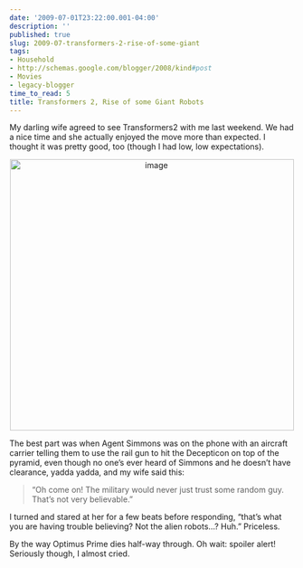 ```yaml
---
date: '2009-07-01T23:22:00.001-04:00'
description: ''
published: true
slug: 2009-07-transformers-2-rise-of-some-giant
tags:
- Household
- http://schemas.google.com/blogger/2008/kind#post
- Movies
- legacy-blogger
time_to_read: 5
title: Transformers 2, Rise of some Giant Robots
---
```


<p>My darling wife agreed to see Transformers2 with me last weekend. We had a nice time and she actually enjoyed the move more than expected. I thought it was pretty good, too (though I had low, low expectations).</p>  <p align="center"><img alt="image" border="0" height="480" src="http://lh4.ggpht.com/_IKD9WtY5kxU/Skwn7KXL2uI/AAAAAAAAAN8/-S_QHLYmT5c/image%5B8%5D.png?imgmax=800" style="border-bottom: 0px; border-left: 0px; display: inline; border-top: 0px; border-right: 0px;" title="image" width="502" /> </p>  <p>The best part was when Agent Simmons was on the phone with an aircraft carrier telling them to use the rail gun to hit the Decepticon on top of the pyramid, even though no one’s ever heard of Simmons and he doesn’t have clearance, yadda yadda, and my wife said this:</p>  <blockquote>   <p>“Oh come on! The military would never just trust some random guy. That’s not very believable.”</p> </blockquote>  <p>I turned and stared at her for a few beats before responding, “that’s what you are having trouble believing? Not the alien robots…? Huh.” Priceless.</p>  <p>By the way Optimus Prime dies half-way through. Oh wait: spoiler alert! Seriously though, I almost cried.</p>